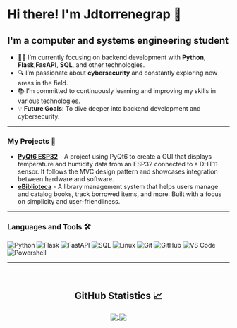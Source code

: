 # Hi there! I'm Jdtorrenegrap 👋

##  I'm a computer and systems engineering student

- 👨‍💻 I’m currently focusing on backend development with **Python**, **Flask**,**FasAPI**, **SQL**, and other technologies.
- 🔍 I’m passionate about **cybersecurity** and constantly exploring new areas in the field.
- 📚 I’m committed to continuously learning and improving my skills in various technologies.
- 💡 **Future Goals**: To dive deeper into backend development and cybersecurity.

---

### My Projects 🚀

- [**PyQt6 ESP32**](https://github.com/jdtorrenegrap/pyqt6-esp32) - A project using PyQt6 to create a GUI that displays temperature and humidity data from an ESP32 connected to a DHT11 sensor. It follows the MVC design pattern and showcases integration between hardware and software.
- [**eBiblioteca**](https://github.com/jdtorrenegrap/eBiblioteca) - A library management system that helps users manage and catalog books, track borrowed items, and more. Built with a focus on simplicity and user-friendliness.

---

### Languages and Tools 🛠 

![Python](http://img.shields.io/badge/-Python-3776AB?style=flat-square&logo=python&logoColor=ffffff)
![Flask](https://img.shields.io/badge/-Flask-000000?style=flat-square&logo=flask&logoColor=ffffff)
![FastAPI](https://img.shields.io/badge/-FastAPI-005571?style=flat-square&logo=fastapi&logoColor=ffffff)
![SQL](https://img.shields.io/badge/-SQL-CC2927?style=flat-square&logo=microsoft-sql-server&logoColor=ffffff)
![Linux](https://img.shields.io/badge/-Linux-FCC624?style=flat-square&logo=linux&logoColor=black)
![Git](https://img.shields.io/badge/-Git-%23F05032?style=flat-square&logo=git&logoColor=%23ffffff)
![GitHub](https://img.shields.io/badge/-GitHub-181717?style=flat-square&logo=github)
![VS Code](http://img.shields.io/badge/-VS%20Code-007ACC?style=flat-square&logo=visual-studio-code&logoColor=ffffff)
![Powershell](http://img.shields.io/badge/-Powershell-5391FE?style=flat-square&logo=powershell&logoColor=ffffff)

---


<br />

<h2 align="center"> GitHub Statistics 📈 </h2>
  
<div align="center"> 
  <a href="">
    <img align="center" src="https://github-readme-stats-sigma-five.vercel.app/api?username=jdtorrenegrap&show_icons=true&include_all_commits=true&count_private=true&theme=radical&line_height=40" />
  </a>
  <a href="">
    <img align="center" src="https://github-readme-stats.vercel.app/api/top-langs/?username=jdtorrenegrap&theme=radical&line_height=40&hide=css"/>
  </a>
</div>
